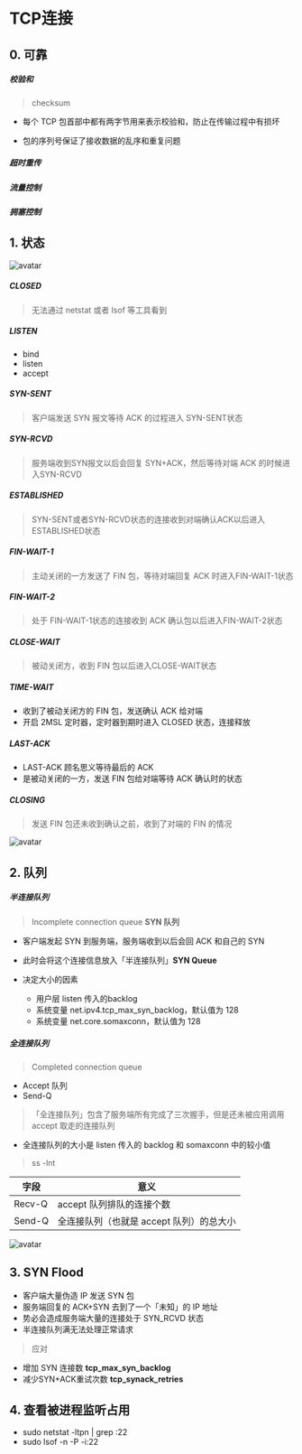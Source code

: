 # TCP连接

## 0. 可靠

##### 校验和

> checksum

* 每个 TCP 包首部中都有两字节用来表示校验和，防止在传输过程中有损坏

* 包的序列号保证了接收数据的乱序和重复问题

##### 超时重传

##### 流量控制

##### 拥塞控制

## 1. 状态

![avatar](http://pythonup.cn/static/public/picture/106.png)

##### CLOSED

> 无法通过 netstat 或者 lsof 等工具看到

##### LISTEN

* bind
* listen
* accept

##### SYN-SENT

> 客户端发送 SYN 报文等待 ACK 的过程进入 SYN-SENT状态

##### SYN-RCVD

> 服务端收到SYN报文以后会回复 SYN+ACK，然后等待对端 ACK 的时候进入SYN-RCVD

##### ESTABLISHED

> SYN-SENT或者SYN-RCVD状态的连接收到对端确认ACK以后进入ESTABLISHED状态

##### FIN-WAIT-1

> 主动关闭的一方发送了 FIN 包，等待对端回复 ACK 时进入FIN-WAIT-1状态

##### FIN-WAIT-2

> 处于 FIN-WAIT-1状态的连接收到 ACK 确认包以后进入FIN-WAIT-2状态

##### CLOSE-WAIT

> 被动关闭方，收到 FIN 包以后进入CLOSE-WAIT状态

##### TIME-WAIT

* 收到了被动关闭方的 FIN 包，发送确认 ACK 给对端
* 开启 2MSL 定时器，定时器到期时进入 CLOSED 状态，连接释放

##### LAST-ACK

* LAST-ACK 顾名思义等待最后的 ACK
* 是被动关闭的一方，发送 FIN 包给对端等待 ACK 确认时的状态

##### CLOSING

> 发送 FIN 包还未收到确认之前，收到了对端的 FIN 的情况

![avatar](http://pythonup.cn/static/public/picture/106_1.png)

## 2. 队列

##### 半连接队列

> Incomplete connection queue **SYN 队列**

* 客户端发起 SYN 到服务端，服务端收到以后会回 ACK 和自己的 SYN

* 此时会将这个连接信息放入「半连接队列」**SYN Queue**

* 决定大小的因素
	* 用户层 listen 传入的backlog
	* 系统变量 net.ipv4.tcp_max_syn_backlog，默认值为 128
	* 系统变量 net.core.somaxconn，默认值为 128

##### 全连接队列

> Completed connection queue

* Accept 队列
* Send-Q

> 「全连接队列」包含了服务端所有完成了三次握手，但是还未被应用调用 accept 取走的连接队列

* 全连接队列的大小是 listen 传入的 backlog 和 somaxconn 中的较小值

> ss -lnt

| 字段   | 意义                                     |
| ------ | ---------------------------------------- |
| Recv-Q | accept 队列排队的连接个数                |
| Send-Q | 全连接队列（也就是 accept 队列）的总大小 |

![avatar](http://pythonup.cn/static/public/picture/106_2.jpg)

## 3. SYN Flood

* 客户端大量伪造 IP 发送 SYN 包
* 服务端回复的 ACK+SYN 去到了一个「未知」的 IP 地址
* 势必会造成服务端大量的连接处于 SYN_RCVD 状态
* 半连接队列满无法处理正常请求

> 应对

* 增加 SYN 连接数 **tcp_max_syn_backlog**
* 减少SYN+ACK重试次数 **tcp_synack_retries**

## 4. 查看被进程监听占用

* sudo netstat -ltpn | grep :22
*  sudo lsof -n -P -i:22